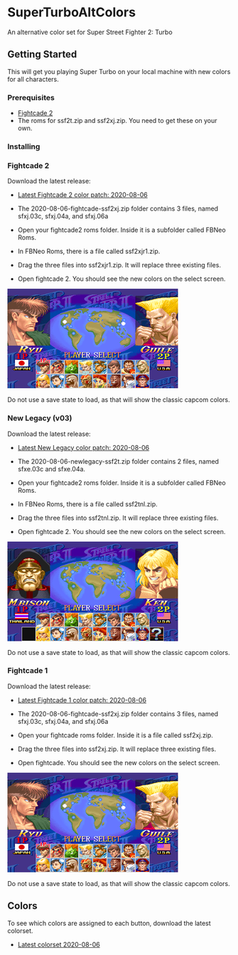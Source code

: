 # SuperTurboAltColors
An alternative color set for Super Street Fighter 2: Turbo

## Getting Started
This will get you playing Super Turbo on your local machine with new colors for all characters.

### Prerequisites
 * [Fightcade 2](http://www.fightcade.com/)
 * The roms for ssf2t.zip and ssf2xj.zip. You need to get these on your own.
 
### Installing

### Fightcade 2
Download the latest release:
 * [Latest Fightcade 2 color patch: 2020-08-06](roms/Fightcade/2020-08-06-fightcade-ssf2xj.zip?raw=true)
 
* The 2020-08-06-fightcade-ssf2xj.zip folder contains 3 files, named sfxj.03c, sfxj.04a, and sfxj.06a
* Open your fightcade2 roms folder. Inside it is a subfolder called FBNeo Roms. 
* In FBNeo Roms, there is a file called ssf2xjr1.zip.
* Drag the three files into ssf2xjr1.zip. It will replace three existing files.
* Open fightcade 2. You should see the new colors on the select screen.

 ![character select](images/characterselect.png)

Do not use a save state to load, as that will show the classic capcom colors.
 
### New Legacy (v03)
Download the latest release:
 * [Latest New Legacy color patch: 2020-08-06](roms/NewLegacy/2020-08-06-newlegacy-ssf2t.zip?raw=true)
 
* The 2020-08-06-newlegacy-ssf2t.zip folder contains 2 files, named sfxe.03c and sfxe.04a.
* Open your fightcade2 roms folder. Inside it is a subfolder called FBNeo Roms. 
* In FBNeo Roms, there is a file called ssf2tnl.zip.
* Drag the three files into ssf2tnl.zip. It will replace three existing files.
* Open fightcade 2. You should see the new colors on the select screen.

 ![character select new legacy](images/characterselect_newlegacy.png)

Do not use a save state to load, as that will show the classic capcom colors.

### Fightcade 1
Download the latest release:
 * [Latest Fightcade 1 color patch: 2020-08-06](roms/Fightcade/2020-08-06-fightcade-ssf2xj.zip?raw=true)
 
* The 2020-08-06-fightcade-ssf2xj.zip folder contains 3 files, named sfxj.03c, sfxj.04a, and sfxj.06a	
* Open your fightcade roms folder. Inside it is a file called ssf2xj.zip.	
* Drag the three files into ssf2xj.zip. It will replace three existing files.	
* Open fightcade. You should see the new colors on the select screen.

 ![character select](images/characterselect.png)

Do not use a save state to load, as that will show the classic capcom colors.


## Colors
To see which colors are assigned to each button, download the latest colorset.
 * [Latest colorset  2020-08-06](colorsets/2020-08-06-colorset.zip?raw=true)

